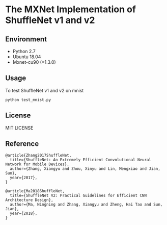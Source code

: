# The MXNet Implementation of ShuffleNet v1 and v2

## Environment

-   Python 2.7 
-   Ubuntu 18.04
-   Mxnet-cu90 (=1.3.0)

## Usage

To test ShuffleNet v1 and v2 on mnist
```
python test_mnist.py
```


## License

MIT LICENSE


## Reference

```
@article{Zhang2017ShuffleNet,
  title={ShuffleNet: An Extremely Efficient Convolutional Neural Network for Mobile Devices},
  author={Zhang, Xiangyu and Zhou, Xinyu and Lin, Mengxiao and Jian, Sun},
  year={2017},
}

@article{Ma2018ShuffleNet,
  title={ShuffleNet V2: Practical Guidelines for Efficient CNN Architecture Design},
  author={Ma, Ningning and Zhang, Xiangyu and Zheng, Hai Tao and Sun, Jian},
  year={2018},
}
```
